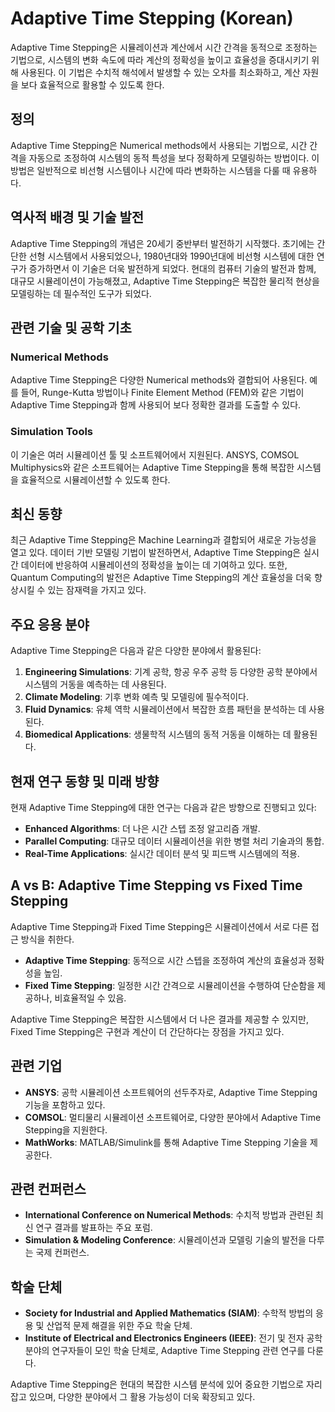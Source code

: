 # Adaptive Time Stepping (Korean)

Adaptive Time Stepping은 시뮬레이션과 계산에서 시간 간격을 동적으로 조정하는 기법으로, 시스템의 변화 속도에 따라 계산의 정확성을 높이고 효율성을 증대시키기 위해 사용된다. 이 기법은 수치적 해석에서 발생할 수 있는 오차를 최소화하고, 계산 자원을 보다 효율적으로 활용할 수 있도록 한다. 

## 정의

Adaptive Time Stepping은 Numerical methods에서 사용되는 기법으로, 시간 간격을 자동으로 조정하여 시스템의 동적 특성을 보다 정확하게 모델링하는 방법이다. 이 방법은 일반적으로 비선형 시스템이나 시간에 따라 변화하는 시스템을 다룰 때 유용하다. 

## 역사적 배경 및 기술 발전

Adaptive Time Stepping의 개념은 20세기 중반부터 발전하기 시작했다. 초기에는 간단한 선형 시스템에서 사용되었으나, 1980년대와 1990년대에 비선형 시스템에 대한 연구가 증가하면서 이 기술은 더욱 발전하게 되었다. 현대의 컴퓨터 기술의 발전과 함께, 대규모 시뮬레이션이 가능해졌고, Adaptive Time Stepping은 복잡한 물리적 현상을 모델링하는 데 필수적인 도구가 되었다.

## 관련 기술 및 공학 기초

### Numerical Methods

Adaptive Time Stepping은 다양한 Numerical methods와 결합되어 사용된다. 예를 들어, Runge-Kutta 방법이나 Finite Element Method (FEM)와 같은 기법이 Adaptive Time Stepping과 함께 사용되어 보다 정확한 결과를 도출할 수 있다. 

### Simulation Tools

이 기술은 여러 시뮬레이션 툴 및 소프트웨어에서 지원된다. ANSYS, COMSOL Multiphysics와 같은 소프트웨어는 Adaptive Time Stepping을 통해 복잡한 시스템을 효율적으로 시뮬레이션할 수 있도록 한다.

## 최신 동향

최근 Adaptive Time Stepping은 Machine Learning과 결합되어 새로운 가능성을 열고 있다. 데이터 기반 모델링 기법이 발전하면서, Adaptive Time Stepping은 실시간 데이터에 반응하여 시뮬레이션의 정확성을 높이는 데 기여하고 있다. 또한, Quantum Computing의 발전은 Adaptive Time Stepping의 계산 효율성을 더욱 향상시킬 수 있는 잠재력을 가지고 있다.

## 주요 응용 분야

Adaptive Time Stepping은 다음과 같은 다양한 분야에서 활용된다:

1. **Engineering Simulations**: 기계 공학, 항공 우주 공학 등 다양한 공학 분야에서 시스템의 거동을 예측하는 데 사용된다.
2. **Climate Modeling**: 기후 변화 예측 및 모델링에 필수적이다.
3. **Fluid Dynamics**: 유체 역학 시뮬레이션에서 복잡한 흐름 패턴을 분석하는 데 사용된다.
4. **Biomedical Applications**: 생물학적 시스템의 동적 거동을 이해하는 데 활용된다.

## 현재 연구 동향 및 미래 방향

현재 Adaptive Time Stepping에 대한 연구는 다음과 같은 방향으로 진행되고 있다:

- **Enhanced Algorithms**: 더 나은 시간 스텝 조정 알고리즘 개발.
- **Parallel Computing**: 대규모 데이터 시뮬레이션을 위한 병렬 처리 기술과의 통합.
- **Real-Time Applications**: 실시간 데이터 분석 및 피드백 시스템에의 적용.

## A vs B: Adaptive Time Stepping vs Fixed Time Stepping

Adaptive Time Stepping과 Fixed Time Stepping은 시뮬레이션에서 서로 다른 접근 방식을 취한다. 

- **Adaptive Time Stepping**: 동적으로 시간 스텝을 조정하여 계산의 효율성과 정확성을 높임.
- **Fixed Time Stepping**: 일정한 시간 간격으로 시뮬레이션을 수행하여 단순함을 제공하나, 비효율적일 수 있음.

Adaptive Time Stepping은 복잡한 시스템에서 더 나은 결과를 제공할 수 있지만, Fixed Time Stepping은 구현과 계산이 더 간단하다는 장점을 가지고 있다.

## 관련 기업

- **ANSYS**: 공학 시뮬레이션 소프트웨어의 선두주자로, Adaptive Time Stepping 기능을 포함하고 있다.
- **COMSOL**: 멀티물리 시뮬레이션 소프트웨어로, 다양한 분야에서 Adaptive Time Stepping을 지원한다.
- **MathWorks**: MATLAB/Simulink를 통해 Adaptive Time Stepping 기술을 제공한다.

## 관련 컨퍼런스

- **International Conference on Numerical Methods**: 수치적 방법과 관련된 최신 연구 결과를 발표하는 주요 포럼.
- **Simulation & Modeling Conference**: 시뮬레이션과 모델링 기술의 발전을 다루는 국제 컨퍼런스.

## 학술 단체

- **Society for Industrial and Applied Mathematics (SIAM)**: 수학적 방법의 응용 및 산업적 문제 해결을 위한 주요 학술 단체.
- **Institute of Electrical and Electronics Engineers (IEEE)**: 전기 및 전자 공학 분야의 연구자들이 모인 학술 단체로, Adaptive Time Stepping 관련 연구를 다룬다. 

Adaptive Time Stepping은 현대의 복잡한 시스템 분석에 있어 중요한 기법으로 자리 잡고 있으며, 다양한 분야에서 그 활용 가능성이 더욱 확장되고 있다.